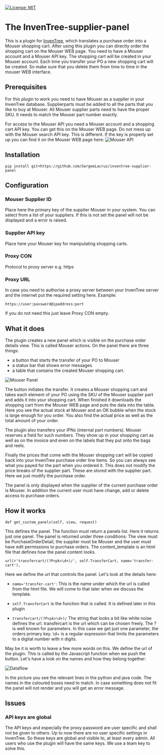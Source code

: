 [![License: MIT](https://img.shields.io/badge/License-MIT-yellow.svg)](https://opensource.org/licenses/MIT)

# The InvenTree-supplier-panel

This is a plugin for [InvenTree](https://inventree.org), which translates a purchase order
into a Mouser shopping cart. After using this plugin you can directly order the shopping
cart on the Mouser WEB page. You need to have a Mouser account and a Mouser API key.
The shopping cart will be created in your Mouser account. Each time you transfer your PO
a new shopping cart will be created. So make sure that you delete them from time to time in
the mouser WEB interface.

## Prerequisites

For this plugin to work you need to have Mouser as a supplier in your InvenTree database.
Supplierparts must be added to all the parts that you like to buy at Mouser. All Mouser supplier
parts need to have the proper SKU. It needs to match the Mouser part number exactly.

For access to the Mouser API you need a Mouser account and a shopping cart API key.
You can get this on the Mouser WEB page. Do not mess up with the Mouser search API
key. This is different. If the key is properly set up you can find it on the Mouser
WEB page here:
![Mouser API](https://github.com/SergeoLacruz/inventree-supplier-panel/blob/master/pictures/mouser_api.png)

## Installation

```
pip install git+https://github.com/SergeoLacruz/inventree-supplier-panel
```

## Configuration

### Mouser Supplier ID
Place here the primary key of the supplier Mouser in your system. You can select from a list of
your suppliers. If this is not set the panel will not be displayed and a error is raised.

### Supplier API key
Place here your Mouser key for manipulating shopping carts.

### Proxy CON
Protocol to proxy server e.g. https

### Proxy URL
In case you need to authorise a proxy server between your InvenTree server and the internet
put the required setting here. Example:

```
https://user:password@ipaddress:port
```

If you do not need this just leave Proxy CON empty.

## What it does

The plugin creates a new panel which is visible on the purchase order details view.
This is called Mouser actions. On the panel there are three things:

- a button that starts the transfer of your PO to Mouser
- a status bar that shows error messages
- a table that contains the created Mouser shopping cart.

![Mouser Panel](https://github.com/SergeoLacruz/inventree-supplier-panel/blob/master/pictures/mouser_panel.png)

The button initiates the transfer. It creates a Mouser shopping cart and takes each element of your PO using the SKU of
the Mouser supplier part and adds it into your shopping cart. When finished it downloads
the shopping cart from the Mouser WEB page and puts the data into the table. Here you see
the actual stock at Mouser and an OK bubble when the stock is large enough for you order.
You also find the actual price as well as the total amount of your order.

The plugin also transfers your IPNs (internal part numbers). Mouser reserves a field
for such numbers. They show up in your shopping cart as well as on the invoice and even
on the labels that they put onto the bags and reels.

Finally the prices that come with the Mouser shopping cart will be copied back into your
InvenTree purchase order line items. So you can always see what you payed for the part when
you ordered it. This does not modify the price breaks of the supplier part. These are stored
with the supplier part. Here we just modify the purchase order.

The panel is only displayed when the supplier of the current purchase order is Mouser.
In addition the current user must have change, add or delete access to purchase orders.

## How it works

```
def get_custom_panels(self, view, request)
```

This defines the panel. The function must return a panels list. Here it returns just one
panel. The panel is returned under three conditions: The view must be PurchaseOrderDetail,
the supplier must be Mouser and the user must have edit permissions to purchase orders.
The content_template is an html file that defines how the panel content looks.

```
url(r'transfercart/(?P<pk>\d+)/', self.TransferCart, name='transfer-cart'),
```
Here we define the url that controls the panel. Let's look at the details here:

- ```name='transfer-cart'```: This is the name under which the url is called from the html file. We will
come to that later when we discuss the template.

- ```self.TransferCart``` is the function that is called. It is defined later in this plugin

- ```transfercart/(?P<pk>\d+)/``` The string that looks a bit like white noise defines the url. transfercart
is the url which can be chosen freely. The ? is well known for parameters. In this case we get just one
parameter, the orders primary key. \d+ is a regular expression that limits the parameters to a digital
number with n digits.

May be it is worth to leave a few more words on this. We define the url of the plugin. This is called by the Javascript
function when we push the button. Let's have a look on the names and how they belong together:

![Dataflow](https://github.com/SergeoLacruz/inventree-supplier-panel/blob/master/pictures/plugin_dataflow.png)

In the picture you see the relevant lines in the python and java code. The names in the coloured boxes need to match.
In case something does not fit the panel will not render and you will get an error message.

## Issues

### API keys are global
The API keys and especially the proxy password are user specific and shall not be given to
others. Up to now there are no user specific settings in InvenTree. So these keys are global
and visible to, at least every admin. All users who use the plugin will have the same
keys. We use a team key to solve this.
